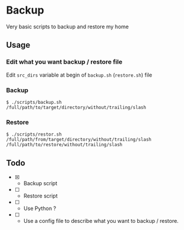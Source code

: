 # Backup
Very basic scripts to backup and restore my home

## Usage

### Edit what you want backup / restore file

Edit `src_dirs` variable at begin of `backup.sh` (`restore.sh`) file

### Backup

```shell
$ ./scripts/backup.sh /full/path/to/target/directory/without/trailing/slash
```

### Restore

```shell
$ ./scripts/restor.sh /full/path/from/target/directory/without/trailing/slash /full/path/to/restore/without/trailing/slash
```

## Todo

- [X] - Backup script
- [ ] - Restore script
- [ ] - Use Python ?
- [ ] - Use a config file to describe what you want to backup / restore.

